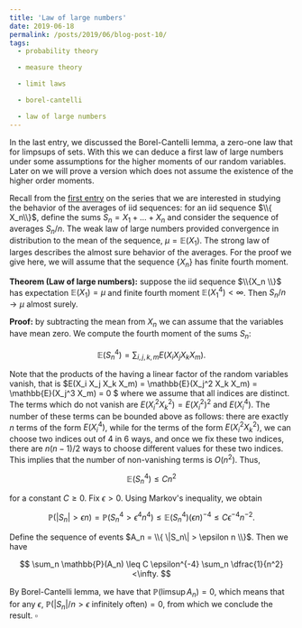 ```yaml
---
title: 'Law of large numbers'
date: 2019-06-18
permalink: /posts/2019/06/blog-post-10/
tags:
  - probability theory

  - measure theory

  - limit laws

  - borel-cantelli

  - law of large numbers
---
```


In the last entry, we discussed the Borel-Cantelli lemma, a zero-one law that for limpsups of sets. With this we can deduce a first law of large numbers under some assumptions for the higher moments of our random variables. Later on we will prove a version which does not assume the existence of the higher order moments.

Recall from the [first entry](posts/2019/05/blog-post-4/) on the series that we are interested in studying the behavior of the averages of iid sequences: for an iid sequence $\\{ X_n\\}$, define the sums $S_n = X_1 + \dots + X_n$ and consider the sequence of averages $S_n/n$. The weak law of large numbers provided convergence in distribution to the mean of the sequence, $\mu = \mathbb{E}(X_1)$. The strong law of larges describes the almost sure behavior of the averages. For the proof we give here, we will assume that the sequence $\{ X_n\}$ has finite fourth moment.

**Theorem (Law of large numbers):** suppose the iid sequence $\\{X_n \\}$ has expectation $\mathbb{E}(X_1) = \mu$ and finite fourth moment $\mathbb{E}(X_1^4)<\infty$. Then $S_n/n \to \mu$ almost surely.

**Proof:** by subtracting the mean from $X_n$ we can assume that the variables have mean zero. We compute the fourth moment of the sums $S_n$:

$$
\mathbb{E}(S_n^4) = \sum_{i,j,k,m} E(X_i X_j X_k X_m) .
$$

Note that the products of the having a linear factor of the random variables vanish, that is $E(X_i X_j X_k X_m) = \mathbb{E}(X_j^2 X_k X_m) = \mathbb{E}(X_j^3 X_m) = 0 $ where we assume that all indices are distinct. The terms which do not vanish are $E(X_i^2 X_k^2) = E(X_i^2)^2$ and $E(X_i^4)$. The number of these terms can be bounded above as follows: there are exactly $n$ terms of the form $E(X_i^4)$, while for the terms of the form $E(X_i^2 X_k^2)$, we can choose two indices out of 4 in 6 ways, and once we fix these two indices, there are $n(n-1)/2$ ways to choose different values for these two indices. This implies that the number of non-vanishing terms is $O(n^2)$. Thus,

$$
\mathbb{E}(S_n^4) \leq C n^2
$$

for a constant $C \geq 0$. Fix $\epsilon > 0$. Using Markov's inequality, we obtain

$$
\mathbb{P}(|S_n| > \epsilon n ) = \mathbb{P}(S_n^4 > \epsilon^4 n^4 ) \leq \mathbb{E}(S_n^4)(\epsilon n)^{-4} \leq C \epsilon^{-4} n^{-2}.
$$

Define the sequence of events $A_n = \\{ \|S_n\| > \epsilon n \\}$. Then we have

$$
\sum_n \mathbb{P}(A_n) \leq C \epsilon^{-4} \sum_n \dfrac{1}{n^2} <\infty.
$$

By Borel-Cantelli lemma, we have that $\mathbb{P}(\limsup A_n) = 0$, which means that for any $\epsilon$, $\mathbb{P}(|S_n|/n > \epsilon \text{ infinitely often}) = 0$, from which we conclude the result. $\square$
